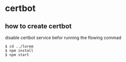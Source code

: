 # certbot
## how to create certbot

disable certbot service befor running the flowing commad

```
$ cd ../lorem
$ npm install
$ npm start
```
